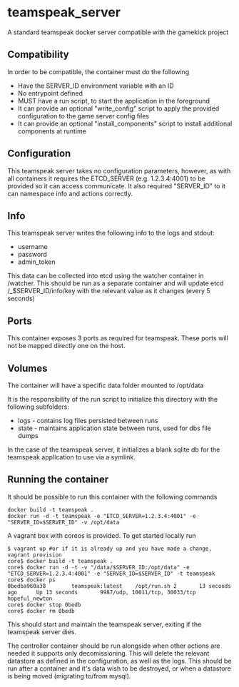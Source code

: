 teamspeak_server
================

A standard teamspeak docker server compatible with the gamekick project

## Compatibility

In order to be compatible, the container must do the following

* Have the SERVER_ID environment variable with an ID
* No entrypoint defined
* MUST have a run script, to start the application in the foreground
* It can provide an optional "write_config" script to apply the provided configuration to the game server config files
* It can provide an optional "install_components" script to install additional components at runtime

## Configuration

This teamspeak server takes no configuration parameters, however, as with all containers
it requires the ETCD_SERVER (e.g. 1.2.3.4:4001) to be provided so it can access communicate. It also required "SERVER_ID" to it can namespace info and actions correctly.

## Info

This teamspeak server writes the following info to the logs and stdout:
* username
* password
* admin_token

This data can be collected into etcd using the watcher container in /watcher. This should be run as a separate container and will update etcd /_$SERVER_ID/info/key with the relevant value as it changes (every 5 seconds)

## Ports

This container exposes 3 ports as required for teamspeak. These ports will not be mapped directly one on the host.

## Volumes

The container will have a specific data folder mounted to /opt/data

It is the responsibility of the run script to initialize this directory with the
following subfolders:
* logs - contains log files persisted between runs
* state - maintains application state between runs, used for dbs file dumps

In the case of the teamspeak server, it initializes a blank sqlite db for the teamspeak application to use via a symlink. 

## Running the container

It should be possible to run this container with the following commands

```
docker build -t teamspeak .
docker run -d -t teamspeak -e "ETCD_SERVER=1.2.3.4:4001" -e "SERVER_ID=$SERVER_ID" -v /opt/data
```

A vagrant box with coreos is provided. To get started locally run
```
$ vagrant up #or if it is already up and you have made a change, vagrant provision
core$ docker build -t teamspeak .
core$ docker run -d -t -v "/data/$SERVER_ID:/opt/data" -e "ETCD_SERVER=1.2.3.4:4001" -e "SERVER_ID=$SERVER_ID" -t teamspeak
core$ docker ps
0bedba960a38        teamspeak:latest    /opt/run.sh 2       13 seconds ago      Up 13 seconds       9987/udp, 10011/tcp, 30033/tcp   hopeful_newton
core$ docker stop 0bedb
core$ docker rm 0bedb
```

This should start and maintain the teamspeak server, exiting if the teamspeak server dies.

The controller container should be run alongside when other actions are needed it supports only decomissioning. This will delete the relevant datastore as defined in the configuration, as well as the logs. This should be run after a container and it's data wish to be destroyed, or when a datastore is being moved (migrating to/from mysql).
